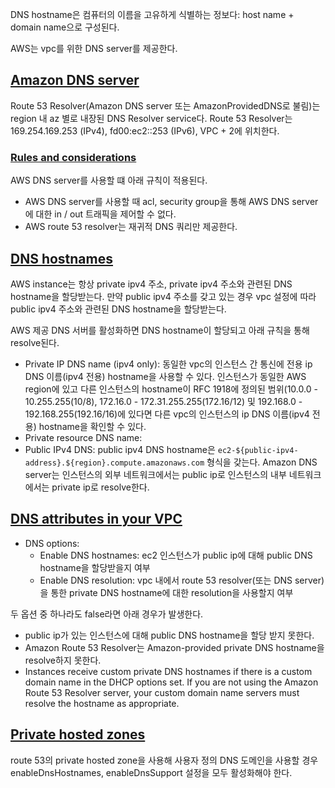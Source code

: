 DNS hostname은 컴퓨터의 이름을 고유하게 식별하는 정보다: host name + domain name으로 구성된다.

AWS는 vpc를 위한 DNS server를 제공한다.

## [Amazon DNS server](https://docs.aws.amazon.com/vpc/latest/userguide/vpc-dns.html#AmazonDNS)
Route 53 Resolver(Amazon DNS server 또는 AmazonProvidedDNS로 불림)는 region 내 az 별로 내장된 DNS Resolver service다. Route 53 Resolver는 169.254.169.253 (IPv4), fd00:ec2::253 (IPv6), VPC + 2에 위치한다.

### [Rules and considerations](https://docs.aws.amazon.com/vpc/latest/userguide/vpc-dns.html#AmazonDNS)
AWS DNS server를 사용할 떄 아래 규칙이 적용된다.

- AWS DNS server를 사용할 때 acl, security group을 통해 AWS DNS server에 대한 in / out 트래픽을 제어할 수 없다.
- AWS route 53 resolver는 재귀적 DNS 쿼리만 제공한다.

## [DNS hostnames](https://docs.aws.amazon.com/vpc/latest/userguide/vpc-dns.html#vpc-dns-hostnames)
AWS instance는 항상 private ipv4 주소, private ipv4 주소와 관련된 DNS hostname을 할당받는다. 만약 public ipv4 주소를 갖고 있는 경우 vpc 설정에 따라 public ipv4 주소와 관련된 DNS hostname을 할당받는다.

AWS 제공 DNS 서버를 활성화하면 DNS hostname이 할당되고 아래 규칙을 통해 resolve된다.

- Private IP DNS name (ipv4 only): 동일한 vpc의 인스턴스 간 통신에 전용 ip DNS 이름(ipv4 전용) hostname을 사용할 수 있다. 인스턴스가 동일한 AWS region에 있고 다른 인스턴스의 hostname이 RFC 1918에 정의된 범위(10.0.0 - 10.255.255(10/8), 172.16.0 - 172.31.255.255(172.16/12) 및 192.168.0 - 192.168.255(192.16/16)에 있다면 다른 vpc의 인스턴스의 ip DNS 이름(ipv4 전용) hostname을 확인할 수 있다.
- Private resource DNS name: 
- Public IPv4 DNS: public ipv4 DNS hostname은 `ec2-${public-ipv4-address}.${region}.compute.amazonaws.com` 형식을 갖는다. Amazon DNS server는 인스턴스의 외부 네트워크에서는 public ip로 인스턴스의 내부 네트워크에서는 private ip로 resolve한다.

## [DNS attributes in your VPC](https://docs.aws.amazon.com/vpc/latest/userguide/vpc-dns.html#vpc-dns-support)
- DNS options:
    - Enable DNS hostnames: ec2 인스턴스가 public ip에 대해 public DNS hostname을 할당받을지 여부
    - Enable DNS resolution: vpc 내에서 route 53 resolver(또는 DNS server)을 통한 private DNS hostname에 대한 resolution을 사용할지 여부

두 옵션 중 하나라도 false라면 아래 경우가 발생한다.
- public ip가 있는 인스턴스에 대해 public DNS hostname을 할당 받지 못한다.
- Amazon Route 53 Resolver는 Amazon-provided private DNS hostname을 resolve하지 못한다.
- Instances receive custom private DNS hostnames if there is a custom domain name in the DHCP options set. If you are not using the Amazon Route 53 Resolver server, your custom domain name servers must resolve the hostname as appropriate.

## [Private hosted zones](https://docs.aws.amazon.com/vpc/latest/userguide/vpc-dns.html#vpc-private-hosted-zones)
route 53의 private hosted zone을 사용해 사용자 정의 DNS 도메인을 사용할 경우 enableDnsHostnames, enableDnsSupport 설정을 모두 활성화해야 한다.